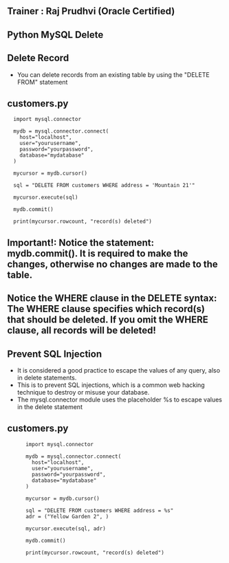 Trainer : Raj Prudhvi (Oracle Certified)
--

Python MySQL Delete
--

Delete Record
--
* You can delete records from an existing table by using the "DELETE FROM" statement

customers.py
--

      import mysql.connector

      mydb = mysql.connector.connect(
        host="localhost",
        user="yourusername",
        password="yourpassword",
        database="mydatabase"
      )

      mycursor = mydb.cursor()

      sql = "DELETE FROM customers WHERE address = 'Mountain 21'"

      mycursor.execute(sql)

      mydb.commit()

      print(mycursor.rowcount, "record(s) deleted")


Important!: Notice the statement: mydb.commit(). It is required to make the changes, otherwise no changes are made to the table.
--

Notice the WHERE clause in the DELETE syntax: The WHERE clause specifies which record(s) that should be deleted. If you omit the WHERE clause, all records will be deleted!
--

Prevent SQL Injection
--
* It is considered a good practice to escape the values of any query, also in delete statements.
* This is to prevent SQL injections, which is a common web hacking technique to destroy or misuse your database.
* The mysql.connector module uses the placeholder %s to escape values in the delete statement

customers.py
--

          import mysql.connector

          mydb = mysql.connector.connect(
            host="localhost",
            user="yourusername",
            password="yourpassword",
            database="mydatabase"
          )

          mycursor = mydb.cursor()

          sql = "DELETE FROM customers WHERE address = %s"
          adr = ("Yellow Garden 2", )

          mycursor.execute(sql, adr)

          mydb.commit()

          print(mycursor.rowcount, "record(s) deleted")
